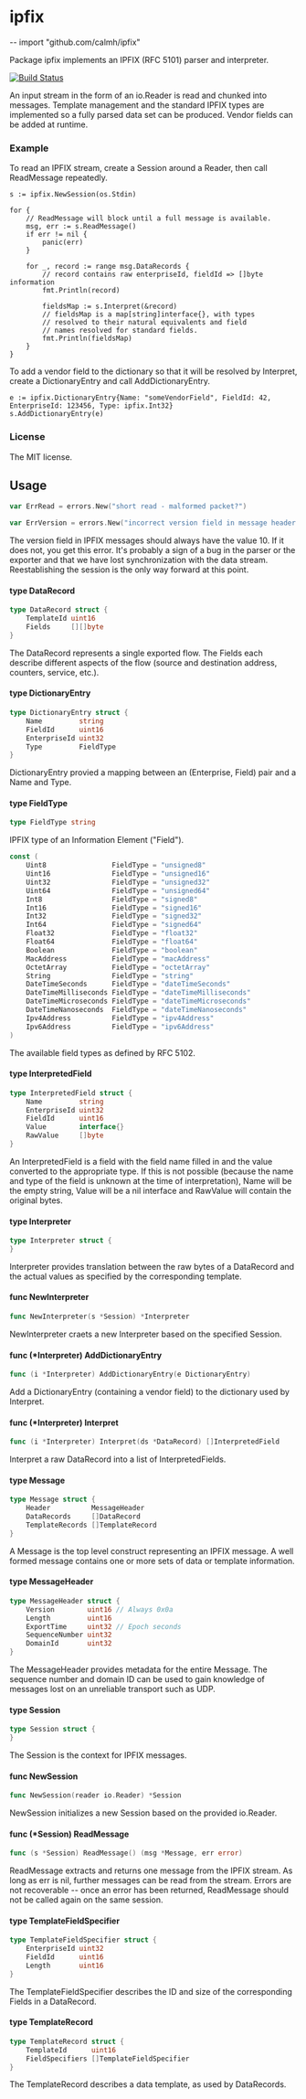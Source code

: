 # ipfix
--
    import "github.com/calmh/ipfix"

Package ipfix implements an IPFIX (RFC 5101) parser and interpreter.

[![Build
Status](https://drone.io/github.com/calmh/ipfix/status.png)](https://drone.io/github.com/calmh/ipfix/latest)

An input stream in the form of an io.Reader is read and chunked into messages.
Template management and the standard IPFIX types are implemented so a fully
parsed data set can be produced. Vendor fields can be added at runtime.


### Example

To read an IPFIX stream, create a Session around a Reader, then call ReadMessage
repeatedly.

    s := ipfix.NewSession(os.Stdin)

    for {
    	// ReadMessage will block until a full message is available.
    	msg, err := s.ReadMessage()
    	if err != nil {
    		panic(err)
    	}

    	for _, record := range msg.DataRecords {
    		// record contains raw enterpriseId, fieldId => []byte information
    		fmt.Println(record)

    		fieldsMap := s.Interpret(&record)
    		// fieldsMap is a map[string]interface{}, with types
    		// resolved to their natural equivalents and field
    		// names resolved for standard fields.
    		fmt.Println(fieldsMap)
    	}
    }

To add a vendor field to the dictionary so that it will be resolved by
Interpret, create a DictionaryEntry and call AddDictionaryEntry.

    e := ipfix.DictionaryEntry{Name: "someVendorField", FieldId: 42, EnterpriseId: 123456, Type: ipfix.Int32}
    s.AddDictionaryEntry(e)


### License

The MIT license.

## Usage

```go
var ErrRead = errors.New("short read - malformed packet?")
```

```go
var ErrVersion = errors.New("incorrect version field in message header - out of sync?")
```
The version field in IPFIX messages should always have the value 10. If it does
not, you get this error. It's probably a sign of a bug in the parser or the
exporter and that we have lost synchronization with the data stream.
Reestablishing the session is the only way forward at this point.

#### type DataRecord

```go
type DataRecord struct {
	TemplateId uint16
	Fields     [][]byte
}
```

The DataRecord represents a single exported flow. The Fields each describe
different aspects of the flow (source and destination address, counters,
service, etc.).

#### type DictionaryEntry

```go
type DictionaryEntry struct {
	Name         string
	FieldId      uint16
	EnterpriseId uint32
	Type         FieldType
}
```

DictionaryEntry provied a mapping between an (Enterprise, Field) pair and a Name
and Type.

#### type FieldType

```go
type FieldType string
```

IPFIX type of an Information Element ("Field").

```go
const (
	Uint8                FieldType = "unsigned8"
	Uint16               FieldType = "unsigned16"
	Uint32               FieldType = "unsigned32"
	Uint64               FieldType = "unsigned64"
	Int8                 FieldType = "signed8"
	Int16                FieldType = "signed16"
	Int32                FieldType = "signed32"
	Int64                FieldType = "signed64"
	Float32              FieldType = "float32"
	Float64              FieldType = "float64"
	Boolean              FieldType = "boolean"
	MacAddress           FieldType = "macAddress"
	OctetArray           FieldType = "octetArray"
	String               FieldType = "string"
	DateTimeSeconds      FieldType = "dateTimeSeconds"
	DateTimeMilliseconds FieldType = "dateTimeMilliseconds"
	DateTimeMicroseconds FieldType = "dateTimeMicroseconds"
	DateTimeNanoseconds  FieldType = "dateTimeNanoseconds"
	Ipv4Address          FieldType = "ipv4Address"
	Ipv6Address          FieldType = "ipv6Address"
)
```
The available field types as defined by RFC 5102.

#### type InterpretedField

```go
type InterpretedField struct {
	Name         string
	EnterpriseId uint32
	FieldId      uint16
	Value        interface{}
	RawValue     []byte
}
```

An InterpretedField is a field with the field name filled in and the value
converted to the appropriate type. If this is not possible (because the name and
type of the field is unknown at the time of interpretation), Name will be the
empty string, Value will be a nil interface and RawValue will contain the
original bytes.

#### type Interpreter

```go
type Interpreter struct {
}
```

Interpreter provides translation between the raw bytes of a DataRecord and the
actual values as specified by the corresponding template.

#### func  NewInterpreter

```go
func NewInterpreter(s *Session) *Interpreter
```
NewInterpreter craets a new Interpreter based on the specified Session.

#### func (*Interpreter) AddDictionaryEntry

```go
func (i *Interpreter) AddDictionaryEntry(e DictionaryEntry)
```
Add a DictionaryEntry (containing a vendor field) to the dictionary used by
Interpret.

#### func (*Interpreter) Interpret

```go
func (i *Interpreter) Interpret(ds *DataRecord) []InterpretedField
```
Interpret a raw DataRecord into a list of InterpretedFields.

#### type Message

```go
type Message struct {
	Header          MessageHeader
	DataRecords     []DataRecord
	TemplateRecords []TemplateRecord
}
```

A Message is the top level construct representing an IPFIX message. A well
formed message contains one or more sets of data or template information.

#### type MessageHeader

```go
type MessageHeader struct {
	Version        uint16 // Always 0x0a
	Length         uint16
	ExportTime     uint32 // Epoch seconds
	SequenceNumber uint32
	DomainId       uint32
}
```

The MessageHeader provides metadata for the entire Message. The sequence number
and domain ID can be used to gain knowledge of messages lost on an unreliable
transport such as UDP.

#### type Session

```go
type Session struct {
}
```

The Session is the context for IPFIX messages.

#### func  NewSession

```go
func NewSession(reader io.Reader) *Session
```
NewSession initializes a new Session based on the provided io.Reader.

#### func (*Session) ReadMessage

```go
func (s *Session) ReadMessage() (msg *Message, err error)
```
ReadMessage extracts and returns one message from the IPFIX stream. As long as
err is nil, further messages can be read from the stream. Errors are not
recoverable -- once an error has been returned, ReadMessage should not be called
again on the same session.

#### type TemplateFieldSpecifier

```go
type TemplateFieldSpecifier struct {
	EnterpriseId uint32
	FieldId      uint16
	Length       uint16
}
```

The TemplateFieldSpecifier describes the ID and size of the corresponding Fields
in a DataRecord.

#### type TemplateRecord

```go
type TemplateRecord struct {
	TemplateId      uint16
	FieldSpecifiers []TemplateFieldSpecifier
}
```

The TemplateRecord describes a data template, as used by DataRecords.
